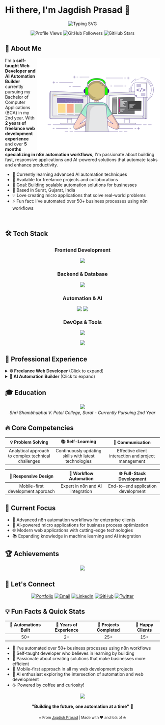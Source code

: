 # Hi there, I'm Jagdish Prasad 👋

<div align="center">
  <img src="https://readme-typing-svg.herokuapp.com?font=Fira+Code&pause=1000&color=2196F3&center=true&vCenter=true&width=435&lines=Web+Developer+%26+AI+Automation+Builder;Self-taught+Developer;BCA+Student;n8n+Workflow+Expert;Building+the+Future+with+AI" alt="Typing SVG" />
</div>

<p align="center">
  <img src="https://komarev.com/ghpvc/?username=devjagdish&label=Profile%20Views&color=0e75b6&style=flat" alt="Profile Views" />
  <img src="https://img.shields.io/github/followers/devjagdish?label=Followers&style=social" alt="GitHub Followers" />
  <img src="https://img.shields.io/github/stars/devjagdish?label=Stars&style=social" alt="GitHub Stars" />
</p>

## 🚀 About Me

<img align="right" alt="Coding" width="400" src="https://raw.githubusercontent.com/devSouvik/devSouvik/master/gif3.gif">

I'm a **self-taught Web Developer and AI Automation Builder** currently pursuing my Bachelor of Computer Applications (BCA) in my 2nd year. With **2 years of freelance web development experience** and over **5 months specializing in n8n automation workflows**, I'm passionate about building fast, responsive applications and AI-powered solutions that automate tasks and enhance productivity.

- 🌱 Currently learning advanced AI automation techniques
- 💼 Available for freelance projects and collaborations
- 🎯 Goal: Building scalable automation solutions for businesses
- 📍 Based in Surat, Gujarat, India
- 💡 Love creating micro applications that solve real-world problems
- ⚡ Fun fact: I've automated over 50+ business processes using n8n workflows

<br clear="both"/>

## 🛠️ Tech Stack

<div align="center">

### Frontend Development
<p>
  <img src="https://skillicons.dev/icons?i=html,css,js,react,nextjs,tailwind" />
</p>

### Backend & Database
<p>
  <img src="https://skillicons.dev/icons?i=nodejs,supabase,postgres" />
</p>

### Automation & AI
<p>
  <img src="https://img.shields.io/badge/n8n-EA4B71?style=for-the-badge&logo=n8n&logoColor=white" />
  <img src="https://img.shields.io/badge/OpenAI-412991?style=for-the-badge&logo=openai&logoColor=white" />
</p>

### DevOps & Tools
<p>
  <img src="https://skillicons.dev/icons?i=nginx,github,git,vscode" />
</p>

</div>


<div align="center">
  <img src="https://github-readme-activity-graph.vercel.app/graph?username=devjagdish&theme=tokyo-night&hide_border=true" />
</div>

## 💼 Professional Experience

<details>
<summary><b>🌐 Freelance Web Developer</b> (Click to expand)</summary>

**Jan 2023 - Present | Remote**
- ✅ Developed modern, mobile-friendly landing pages for clients across different industries
- ✅ Created interactive web tools and applications with custom UI designs
- ✅ Integrated backend logic and Supabase for lightweight database solutions
- ✅ Focused on conversion-optimized, responsive web experiences

</details>

<details>
<summary><b>🤖 AI Automation Builder</b> (Click to expand)</summary>

**Dec 2024 - Present | Remote**
- ✅ Built practical automations using n8n, combining user inputs, AI, and data workflows
- ✅ Created AI-based micro tools including form processors, lead qualifiers, and report generators
- ✅ Utilized Fal AI for generating visual content through web interfaces
- ✅ Specialized in workflow automation that enhances business productivity

</details>

## 🎓 Education

<div align="center">
  <img src="https://img.shields.io/badge/BCA-Computer_Applications-blue?style=for-the-badge&logo=graduation-cap" />
  <br>
  <i>Shri Shambhubhai V. Patel College, Surat - Currently Pursuing 2nd Year</i>
</div>

## 🔥 Core Competencies

<div align="center">

| 💡 Problem Solving | 📚 Self-Learning | 💬 Communication |
|:---:|:---:|:---:|
| Analytical approach to complex technical challenges | Continuously updating skills with latest technologies | Effective client interaction and project management |

| 📱 Responsive Design | 🔄 Workflow Automation | 🌐 Full-Stack Development |
|:---:|:---:|:---:|
| Mobile-first development approach | Expert in n8n and AI integration | End-to-end application development |

</div>

## 🎯 Current Focus

- 🔄 Advanced n8n automation workflows for enterprise clients
- 🤖 AI-powered micro applications for business process optimization
- 🌐 Modern web applications with cutting-edge technologies
- 📚 Expanding knowledge in machine learning and AI integration

## 🏆 Achievements

<div align="center">
  <img src="https://github-profile-trophy.vercel.app/?username=devjagdish&theme=tokyonight&no-frame=true&row=1&column=6" />
</div>

## 🤝 Let's Connect

<div align="center">
  
[![Portfolio](https://img.shields.io/badge/Portfolio-FF5722?style=for-the-badge&logo=todoist&logoColor=white)](https://www.devjgdish.tech)
[![Email](https://img.shields.io/badge/Email-D14836?style=for-the-badge&logo=gmail&logoColor=white)](mailto:contact@devjagdish.tech)
[![LinkedIn](https://img.shields.io/badge/LinkedIn-0077B5?style=for-the-badge&logo=linkedin&logoColor=white)](https://linkedin.com/in/devjagdish)
[![GitHub](https://img.shields.io/badge/GitHub-100000?style=for-the-badge&logo=github&logoColor=white)](https://github.com/developerjagdish)
[![Twitter](https://img.shields.io/badge/Twitter-1DA1F2?style=for-the-badge&logo=twitter&logoColor=white)](https://twitter.com/devjagdish)

</div>

## 💡 Fun Facts & Quick Stats

<div align="center">

| 🎯 Automations Built | 🚀 Years of Experience | 📱 Projects Completed | 🌟 Happy Clients |
|:---:|:---:|:---:|:---:|
| 50+ | 2+ | 25+ | 15+ |

</div>

- 🎯 I've automated over 50+ business processes using n8n workflows
- 🚀 Self-taught developer who believes in learning by building
- 🌟 Passionate about creating solutions that make businesses more efficient
- 📱 Mobile-first approach in all my web development projects
- 🤖 AI enthusiast exploring the intersection of automation and web development
- ☕ Powered by coffee and curiosity!

<div align="center">
  <img src="https://capsule-render.vercel.app/api?type=waving&color=gradient&height=100&section=footer" />
  
  **"Building the future, one automation at a time"** 🚀
  
  <sub>⭐️ From <a href="https://github.com/devjagdish">Jagdish Prasad</a> | Made with ❤️ and lots of ☕</sub>
</div>
